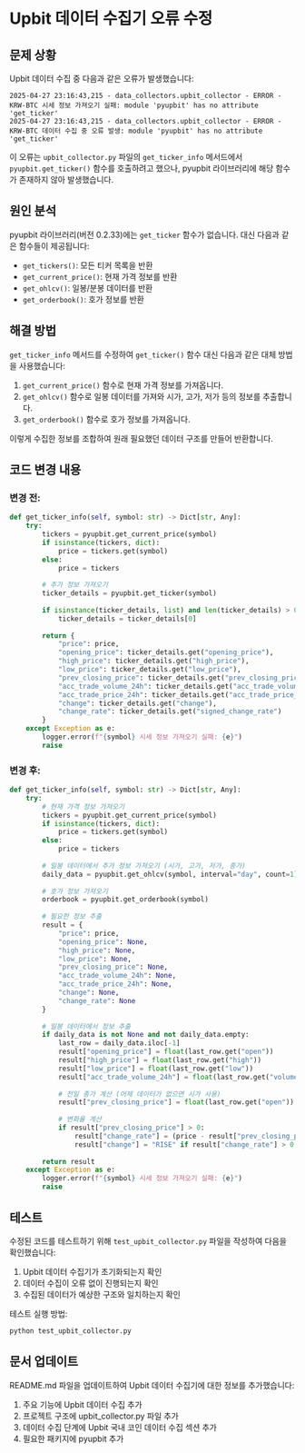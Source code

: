 # Upbit 데이터 수집기 오류 수정

## 문제 상황

Upbit 데이터 수집 중 다음과 같은 오류가 발생했습니다:

```
2025-04-27 23:16:43,215 - data_collectors.upbit_collector - ERROR - KRW-BTC 시세 정보 가져오기 실패: module 'pyupbit' has no attribute 'get_ticker'
2025-04-27 23:16:43,215 - data_collectors.upbit_collector - ERROR - KRW-BTC 데이터 수집 중 오류 발생: module 'pyupbit' has no attribute 'get_ticker'
```

이 오류는 `upbit_collector.py` 파일의 `get_ticker_info` 메서드에서 `pyupbit.get_ticker()` 함수를 호출하려고 했으나, pyupbit 라이브러리에 해당 함수가 존재하지 않아 발생했습니다.

## 원인 분석

pyupbit 라이브러리(버전 0.2.33)에는 `get_ticker` 함수가 없습니다. 대신 다음과 같은 함수들이 제공됩니다:

- `get_tickers()`: 모든 티커 목록을 반환
- `get_current_price()`: 현재 가격 정보를 반환
- `get_ohlcv()`: 일봉/분봉 데이터를 반환
- `get_orderbook()`: 호가 정보를 반환

## 해결 방법

`get_ticker_info` 메서드를 수정하여 `get_ticker()` 함수 대신 다음과 같은 대체 방법을 사용했습니다:

1. `get_current_price()` 함수로 현재 가격 정보를 가져옵니다.
2. `get_ohlcv()` 함수로 일봉 데이터를 가져와 시가, 고가, 저가 등의 정보를 추출합니다.
3. `get_orderbook()` 함수로 호가 정보를 가져옵니다.

이렇게 수집한 정보를 조합하여 원래 필요했던 데이터 구조를 만들어 반환합니다.

## 코드 변경 내용

### 변경 전:

```python
def get_ticker_info(self, symbol: str) -> Dict[str, Any]:
    try:
        tickers = pyupbit.get_current_price(symbol)
        if isinstance(tickers, dict):
            price = tickers.get(symbol)
        else:
            price = tickers
            
        # 추가 정보 가져오기
        ticker_details = pyupbit.get_ticker(symbol)
        
        if isinstance(ticker_details, list) and len(ticker_details) > 0:
            ticker_details = ticker_details[0]
        
        return {
            "price": price,
            "opening_price": ticker_details.get("opening_price"),
            "high_price": ticker_details.get("high_price"),
            "low_price": ticker_details.get("low_price"),
            "prev_closing_price": ticker_details.get("prev_closing_price"),
            "acc_trade_volume_24h": ticker_details.get("acc_trade_volume_24h"),
            "acc_trade_price_24h": ticker_details.get("acc_trade_price_24h"),
            "change": ticker_details.get("change"),
            "change_rate": ticker_details.get("signed_change_rate")
        }
    except Exception as e:
        logger.error(f"{symbol} 시세 정보 가져오기 실패: {e}")
        raise
```

### 변경 후:

```python
def get_ticker_info(self, symbol: str) -> Dict[str, Any]:
    try:
        # 현재 가격 정보 가져오기
        tickers = pyupbit.get_current_price(symbol)
        if isinstance(tickers, dict):
            price = tickers.get(symbol)
        else:
            price = tickers
            
        # 일봉 데이터에서 추가 정보 가져오기 (시가, 고가, 저가, 종가)
        daily_data = pyupbit.get_ohlcv(symbol, interval="day", count=1)
        
        # 호가 정보 가져오기
        orderbook = pyupbit.get_orderbook(symbol)
        
        # 필요한 정보 추출
        result = {
            "price": price,
            "opening_price": None,
            "high_price": None,
            "low_price": None,
            "prev_closing_price": None,
            "acc_trade_volume_24h": None,
            "acc_trade_price_24h": None,
            "change": None,
            "change_rate": None
        }
        
        # 일봉 데이터에서 정보 추출
        if daily_data is not None and not daily_data.empty:
            last_row = daily_data.iloc[-1]
            result["opening_price"] = float(last_row.get("open"))
            result["high_price"] = float(last_row.get("high"))
            result["low_price"] = float(last_row.get("low"))
            result["acc_trade_volume_24h"] = float(last_row.get("volume"))
            
            # 전일 종가 계산 (어제 데이터가 없으면 시가 사용)
            result["prev_closing_price"] = float(last_row.get("open"))
            
            # 변화율 계산
            if result["prev_closing_price"] > 0:
                result["change_rate"] = (price - result["prev_closing_price"]) / result["prev_closing_price"]
                result["change"] = "RISE" if result["change_rate"] > 0 else "FALL"
        
        return result
    except Exception as e:
        logger.error(f"{symbol} 시세 정보 가져오기 실패: {e}")
        raise
```

## 테스트

수정된 코드를 테스트하기 위해 `test_upbit_collector.py` 파일을 작성하여 다음을 확인했습니다:

1. Upbit 데이터 수집기가 초기화되는지 확인
2. 데이터 수집이 오류 없이 진행되는지 확인
3. 수집된 데이터가 예상한 구조와 일치하는지 확인

테스트 실행 방법:
```bash
python test_upbit_collector.py
```

## 문서 업데이트

README.md 파일을 업데이트하여 Upbit 데이터 수집기에 대한 정보를 추가했습니다:

1. 주요 기능에 Upbit 데이터 수집 추가
2. 프로젝트 구조에 upbit_collector.py 파일 추가
3. 데이터 수집 단계에 Upbit 국내 코인 데이터 수집 섹션 추가
4. 필요한 패키지에 pyupbit 추가